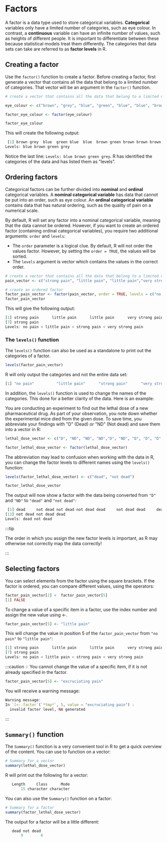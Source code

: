 # Factors

A factor is a data type used to store categorical variables. **Categorical** variables only have a limited number of categories, such as eye colour. In contrast, a **continuous** variable can have an infinite number of values, such as heights of different people. It is important to differentiate between these because statistical models treat them differently. The categories that data sets can take are referred to as **factor levels** in R.

## Creating a factor

Use the `factor()` function to create a factor. Before creating a factor, first generate a vector that contains all the data that belong to a limited number of categories. That vector will be an argument in the `factor()` function.

```r
# create a vector that contains all the data that belong to a limited number of categories

eye_colour <- c("brown", "grey", "blue", "green", "blue", "blue", "brown", "green", "brown", "brown", "brown")

factor_eye_colour <- factor(eye_colour)

factor_eye_colour 
```

This will create the following output:

```r
 [1] brown grey  blue  green blue  blue  brown green brown brown brown
Levels: blue brown green grey
```

Notice the last line: `Levels: blue brown green grey`.
R has identified the categories of the data and has listed them as "levels".

## Ordering factors

Categorical factors can be further divided into **nominal** and **ordinal** categorical variables. A **nominal categorical variable** has data that cannot be put into an order, such as eye colour. An **ordinal categorical variable** contains data that has natural ordering, such as the quality of pain on a numerical scale.

By default, R will set any factor into a nominal categorical variable, meaning that the data cannot be ordered. However, if you want to create an ordered factor (containing ordinal categorical variables), you require two additional arguments: `order` and `levels`:
- The `order` parameter is a logical clue. By default, R will not order the values factor.  However, by setting the `order = TRUE`, the values will be sorted.
- The `levels` argument is vector which contains the values in the correct order.

```r
# create a vector that contains all the data that belong to a limited number of categories
pain_vector <- c("strong pain", "little pain", "little pain","very strong pain", "no pain", "strong pain", "strong pain")

# create an ordered factor
factor_pain_vector <- factor(pain_vector, order = TRUE, levels = c("no pain", "little pain", "strong pain", "very strong pain"))
factor_pain_vector
```

This will give the following output:
```r
[1] strong pain      little pain      little pain      very strong pain no pain          strong pain     
[7] strong pain     
Levels: no pain < little pain < strong pain < very strong pain
```

### The `levels()` function

The `levels()` function can also be used as a standalone to print out the categories of a factor.

```r
levels(factor_pain_vector)
```
R will only output the categories and not the entire data set:
```r
[1] "no pain"          "little pain"      "strong pain"      "very strong pain"
```

In addition, the `levels()` function is used to change the names of the categories. This done for a better clarity of the data. Here is an example:

You are conducting an experiment to find out the lethal dose of a new pharmaceutical drug. As part of your observation, you note down whether the experimental mice died from the given dose. To save time, you abbreviate your findings with "D" (Dead) or "ND" (Not dead) and save them into a vector in R:

```r
lethal_dose_vector <- c("D", "ND", "ND", "ND","D", "ND", "D", "D", "D", "D", "D", "D", "ND", "ND", "D")

factor_lethal_dose_vector <- factor(lethal_dose_vector)
```
The abbreviation may lead to confusion when working with the data in R, you can change the factor levels to different names using the `levels()` function:

```r
levels(factor_lethal_dose_vector) <- c("dead", "not dead")

factor_lethal_dose_vector
```
The output will now show a factor with the data being converted from `"D"` and `"ND"` to `"dead"` and `"not dead"`:
```r
 [1] dead     not dead not dead not dead dead     not dead dead     dead     dead     dead     dead     dead    
[13] not dead not dead dead    
Levels: dead not dead
```

:::tip

The order in which you assign the new factor levels is important, as R may otherwise not correctly map the data correctly!

:::

## Selecting factors

You can select elements from the factor using the square brackets. If the factor is ordered, you can compare different values, using the operators:

```r
factor_pain_vector[2] <  factor_pain_vector[5]
[1] FALSE
```

To change a value of a specific item in a factor, use the index number and assign the new value using ←.
```r
factor_pain_vector[5] <- "little pain"
```
This will change the value in position 5 of the `factor_pain_vector` from `"no pain"` to `"little pain"`:
```r
[1] strong pain      little pain      little pain      very strong pain little pain      strong pain     
[7] strong pain     
Levels: no pain < little pain < strong pain < very strong pain
```

:::caution
💡 You cannot change the value of a specific item, if it is not already specified in the factor.

```r
factor_pain_vector[5] <- "excruciating pain"
```

You will receive a warning message:
```r
Warning message:
In `[<-.factor`(`*tmp*`, 5, value = "excruciating pain") :
  invalid factor level, NA generated
```
:::

## `Summary()` function

The `Summary()` function is a very convenient tool in R to get a quick overview of the content. You can use to function on a vector:
```r
# Summary for a vector
summary(lethal_dose_vector)
```
R will print out the following for a vector:
```r
   Length     Class      Mode 
       15 character character 
```
You can also use the `Summary()` function on a factor:
```r
# Summary for a factor
summary(factor_lethal_dose_vector)

```
The output for a factor will be a little different: 
```r
   dead not dead 
       9        6 
```
